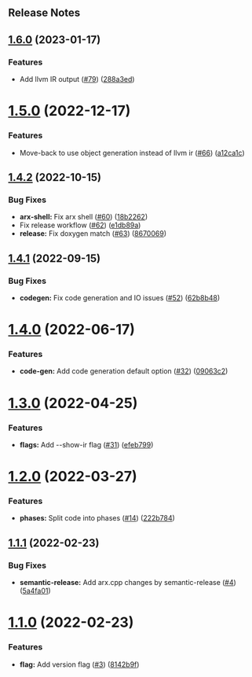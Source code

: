 Release Notes
---

## [1.6.0](https://github.com/arxlang/arx/compare/1.5.0...1.6.0) (2023-01-17)


### Features

* Add llvm IR output ([#79](https://github.com/arxlang/arx/issues/79)) ([288a3ed](https://github.com/arxlang/arx/commit/288a3ed4f6bf97d9d957e42c4d62d021cc1bc408))

# [1.5.0](https://github.com/arxlang/arx/compare/1.4.2...1.5.0) (2022-12-17)


### Features

* Move-back to use object generation instead of llvm ir ([#66](https://github.com/arxlang/arx/issues/66)) ([a12ca1c](https://github.com/arxlang/arx/commit/a12ca1c286f3f4c89bbec78b3eadcf7befd8f4de))

## [1.4.2](https://github.com/arxlang/arx/compare/1.4.1...1.4.2) (2022-10-15)


### Bug Fixes

* **arx-shell:** Fix arx shell ([#60](https://github.com/arxlang/arx/issues/60)) ([18b2262](https://github.com/arxlang/arx/commit/18b22621391e6d12af08b39b71c31fe26b9e5813))
* Fix release workflow ([#62](https://github.com/arxlang/arx/issues/62)) ([e1db89a](https://github.com/arxlang/arx/commit/e1db89a81d9f0a163dbbe3c913789615af28d9ec))
* **release:** Fix doxygen match ([#63](https://github.com/arxlang/arx/issues/63)) ([8670069](https://github.com/arxlang/arx/commit/8670069d05def7660973f565b4e73960471864c4))

## [1.4.1](https://github.com/arxlang/arx/compare/1.4.0...1.4.1) (2022-09-15)


### Bug Fixes

* **codegen:** Fix code generation and IO issues ([#52](https://github.com/arxlang/arx/issues/52)) ([62b8b48](https://github.com/arxlang/arx/commit/62b8b480c295bc2ecdcb5c25b5521b98682b57d9))

# [1.4.0](https://github.com/arxlang/arx/compare/1.3.0...1.4.0) (2022-06-17)


### Features

* **code-gen:** Add code generation default option ([#32](https://github.com/arxlang/arx/issues/32)) ([09063c2](https://github.com/arxlang/arx/commit/09063c2d39c158866fbfc05c7784cf8159862dac))

# [1.3.0](https://github.com/arxlang/arx/compare/1.2.0...1.3.0) (2022-04-25)


### Features

* **flags:** Add --show-ir flag ([#31](https://github.com/arxlang/arx/issues/31)) ([efeb799](https://github.com/arxlang/arx/commit/efeb799d0ba9c3330f64c0e0e4628ec8b8d469f7))

# [1.2.0](https://github.com/arxlang/arx/compare/1.1.1...1.2.0) (2022-03-27)


### Features

* **phases:** Split code into phases ([#14](https://github.com/arxlang/arx/issues/14)) ([222b784](https://github.com/arxlang/arx/commit/222b7847772ae1b47ba9dcbf83a7a4be555fe5d4))

## [1.1.1](https://github.com/arx-org/arx/compare/1.1.0...1.1.1) (2022-02-23)


### Bug Fixes

* **semantic-release:** Add arx.cpp changes by semantic-release ([#4](https://github.com/arx-org/arx/issues/4)) ([5a4fa01](https://github.com/arx-org/arx/commit/5a4fa018dc180ee1795bbee27f7782986c297984))

# [1.1.0](https://github.com/arx-org/arx/compare/1.0.0...1.1.0) (2022-02-23)


### Features

* **flag:** Add version flag ([#3](https://github.com/arx-org/arx/issues/3)) ([8142b9f](https://github.com/arx-org/arx/commit/8142b9f006c301f1a9c99bed02dd5260b468b8cb))
